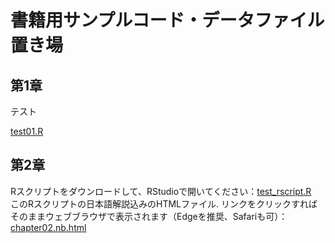 # 書籍用サンプルコード・データファイル置き場

## 第1章
テスト

[test01.R](https://tksmiki.github.io/test_R/test01.R) <br>

## 第2章
Rスクリプトをダウンロードして、RStudioで開いてください：[test_rscript.R](https://tksmiki.github.io/test_R/test_rscript.R) <br>
このRスクリプトの日本語解説込みのHTMLファイル. リンクをクリックすればそのままウェブブラウザで表示されます（Edgeを推奨、Safariも可）：[chapter02.nb.html](https://tksmiki.github.io/test_R/chapter02.nb.html) <br>
